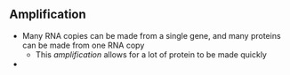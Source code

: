 ## Amplification
- Many RNA copies can be made from a single gene, and many proteins can be made from one RNA copy
	- This *amplification* allows for a lot of protein to be made quickly
- 